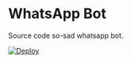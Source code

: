 # WhatsApp Bot

Source code so-sad whatsapp bot.


[![Deploy](https://www.herokucdn.com/deploy/button.svg)](https://heroku.com/deploy?template=https://github.com/dikanata/so-sad/)

